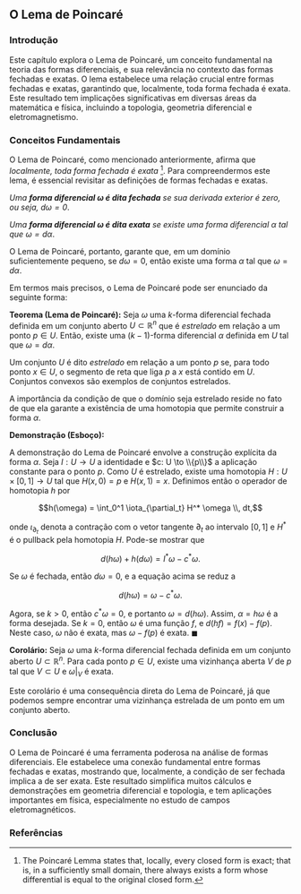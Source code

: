 ## O Lema de Poincaré

### Introdução
Este capítulo explora o Lema de Poincaré, um conceito fundamental na teoria das formas diferenciais, e sua relevância no contexto das formas fechadas e exatas. O lema estabelece uma relação crucial entre formas fechadas e exatas, garantindo que, localmente, toda forma fechada é exata. Este resultado tem implicações significativas em diversas áreas da matemática e física, incluindo a topologia, geometria diferencial e eletromagnetismo.

### Conceitos Fundamentais
O Lema de Poincaré, como mencionado anteriormente, afirma que *localmente, toda forma fechada é exata* [^1]. Para compreendermos este lema, é essencial revisitar as definições de formas fechadas e exatas.

*Uma **forma diferencial $\omega$ é dita fechada** se sua derivada exterior é zero, ou seja, $d\omega = 0$*.

*Uma **forma diferencial $\omega$ é dita exata** se existe uma forma diferencial $\alpha$ tal que $\omega = d\alpha$*.

O Lema de Poincaré, portanto, garante que, em um domínio suficientemente pequeno, se $d\omega = 0$, então existe uma forma $\alpha$ tal que $\omega = d\alpha$.

Em termos mais precisos, o Lema de Poincaré pode ser enunciado da seguinte forma:

**Teorema (Lema de Poincaré):** Seja $\omega$ uma $k$-forma diferencial fechada definida em um conjunto aberto $U \subset \mathbb{R}^n$ que é *estrelado* em relação a um ponto $p \in U$. Então, existe uma $(k-1)$-forma diferencial $\alpha$ definida em $U$ tal que $\omega = d\alpha$.

Um conjunto $U$ é dito *estrelado* em relação a um ponto $p$ se, para todo ponto $x \in U$, o segmento de reta que liga $p$ a $x$ está contido em $U$. Conjuntos convexos são exemplos de conjuntos estrelados.

A importância da condição de que o domínio seja estrelado reside no fato de que ela garante a existência de uma homotopia que permite construir a forma $\alpha$.

**Demonstração (Esboço):**

A demonstração do Lema de Poincaré envolve a construção explícita da forma $\alpha$. Seja $I: U \to U$ a identidade e $c: U \to \\{p\\}$ a aplicação constante para o ponto $p$. Como $U$ é estrelado, existe uma homotopia $H: U \times [0,1] \to U$ tal que $H(x,0) = p$ e $H(x,1) = x$. Definimos então o operador de homotopia $h$ por

$$h(\omega) = \int_0^1 \iota_{\partial_t} H^* \omega \\, dt,$$

onde $\iota_{\partial_t}$ denota a contração com o vetor tangente $\partial_t$ ao intervalo $[0,1]$ e $H^*$ é o pullback pela homotopia $H$.  Pode-se mostrar que

$$d(h\omega) + h(d\omega) = I^* \omega - c^* \omega.$$

Se $\omega$ é fechada, então $d\omega = 0$, e a equação acima se reduz a

$$d(h\omega) = \omega - c^* \omega.$$

Agora, se $k > 0$, então $c^* \omega = 0$, e portanto $\omega = d(h\omega)$. Assim, $\alpha = h\omega$ é a forma desejada.  Se $k = 0$, então $\omega$ é uma função $f$, e $d(h f) = f(x) - f(p)$. Neste caso, $\omega$ não é exata, mas $\omega - f(p)$ é exata. $\blacksquare$

**Corolário:** Seja $\omega$ uma $k$-forma diferencial fechada definida em um conjunto aberto $U \subset \mathbb{R}^n$. Para cada ponto $p \in U$, existe uma vizinhança aberta $V$ de $p$ tal que $V \subset U$ e $\omega|_V$ é exata.

Este corolário é uma consequência direta do Lema de Poincaré, já que podemos sempre encontrar uma vizinhança estrelada de um ponto em um conjunto aberto.

### Conclusão
O Lema de Poincaré é uma ferramenta poderosa na análise de formas diferenciais. Ele estabelece uma conexão fundamental entre formas fechadas e exatas, mostrando que, localmente, a condição de ser fechada implica a de ser exata. Este resultado simplifica muitos cálculos e demonstrações em geometria diferencial e topologia, e tem aplicações importantes em física, especialmente no estudo de campos eletromagnéticos.

### Referências
[^1]: The Poincaré Lemma states that, locally, every closed form is exact; that is, in a sufficiently small domain, there always exists a form whose differential is equal to the original closed form.

<!-- END -->